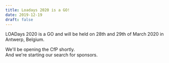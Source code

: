 ```yaml
---
title: Loadays 2020 is a GO!
date: 2019-12-19
draft: false
---
```


LOADays 2020 is a GO and will be held on 28th and 29th of March 2020 in Antwerp, Belgium.  

We'll be opening the CfP shortly.  
And we're starting our search for sponsors.  

